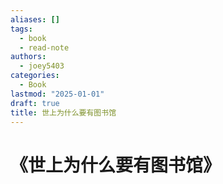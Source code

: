 ```yaml
---
aliases: []
tags:
  - book
  - read-note
authors:
  - joey5403
categories:
  - Book
lastmod: "2025-01-01"
draft: true
title: 世上为什么要有图书馆
---
```


# 《世上为什么要有图书馆》
